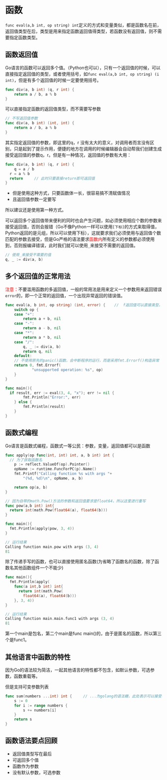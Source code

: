 # 函数

`func eval(a,b int, op string) int`定义的方式和变量类似，都是函数名在前，返回值类型在后，类型是用来指定函数返回值得类型，若函数没有返回值，则不需要指定函数类型。

## 函数返回值

Go语言的函数可以返回多个值。（Python也可以），只有一个返回值的时候，可以直接指定返回值的类型，或者使用括号，如`func eval(a,b int, op string) (i int)`，但是有多个返回值的时候一定要使用括号。

```Go
func div(a, b int) (q, r int) {
	return a / b, a % b
}
```

可以直接指定函数的返回值类型，而不需要写参数

```Go
// 不写返回值参数
func div(a, b int) (int, int) {
	return a / b, a % b
}
```

其实指定返回值的参数，即这里的q，r 没有太大的意义，对调用者而言没有区别，只是起到了提示作用，便捷的地方在调用的时候编辑器会自动帮我们创建生成接受返回值的参数q，r。但是有一种情况，返回值的参数有大用：

```Go
func div(a, b int) (q, r int) {
	q = a / b
  r = a % b
  return     // 此时只要直接return即可返回值
}
```

+ 但是使用这种方式，只要函数体一长，很容易搞不清赋值情况
+ 且返回值参数一定要写

所以建议还是使用第一种方式。

可以返回多个返回值带来便利的同时也会产生问题，如必须使用相应个数的参数来接受返回值，否则会报错（Go不像Python一样可以使用`[下标]`的方式来取得值，Python返回的是元组，所以可以使用下标），这就要求我们必须使用与返回值个数匹配的参数去接受，但是Go严格的语法要求<font color="red">函数内</font>所有定义的参数都必须使用到，否则报编译错误，此时我们就可以使用`_`来接受不需要的返回值。

```Go
// 使用_来接受不需要的值
q, _ := div(a, b)
```

## 多个返回值的正常用法

<font color="red">注意：</font>不要滥用函数的多返回值，一般的常用法是用来定义一个参数用来返回错误`error`的，即一个正常的返回值，一个出现异常返回的错误值。

```Go
func eval(a, b int, op string) (int, error) {    //  f返回值可以直接类型，如这里的int和error
	switch op {
	case "+":
		return a + b, nil
	case "-":
		return a - b, nil
	case "*":
		return a * b, nil
	case "/":
		q, _ := div(a, b)
		return q, nil
	default:
    // 不使用原先的panic()函数，会中断程序的运行，而是采用fmt.Errorf()构造异常
    return 0, fmt.Errorf(  
			"unsupported operation: %s", op)
	}
}

func main(){
  if result, err := eval(3, 4, "x"); err != nil {
		fmt.Println("Error:", err)
	} else {
		fmt.Println(result)
	}
}
```

## 函数式编程

Go语言是函数式编程，函数式一等公民：参数，变量，返回值都可以是函数

```Go
func apply(op func(int, int) int, a, b int) int {
  // 为了获取函数名
	p := reflect.ValueOf(op).Pointer()
	opName := runtime.FuncForPC(p).Name()
	fmt.Printf("Calling function %s with args "+
		"(%d, %d)\n", opName, a, b)

	return op(a, b)
}

// 因为自带的math.Pow()方法的参数和返回值要求是float64，所以这里进行重写
func pow(a,b int) int{
  return int(math.Pow(float64(a), float64(b)))
}

func main(){
  fmt.Println(apply(pow, 3, 4))
}

// 运行结果
Calling function main.pow with args (3, 4)
81
```

除了传递手写的函数，也可以直接使用匿名函数(为省略了函数名的函数，除了函数名其他函数组件一个不能少)

```Go
func main(){
  fmt.Println(apply(
    func(a int,b int) int{
      return int(math.Pow(
        float64(a), float64(b)))
    }, 3, 4))
}

// 运行结果
Calling function main.main.func1 with args (3, 4)    
81
```

第一个main是包名，第二个main是func main()的，由于是匿名的函数，所以第三个是func1。

## 其他语言中函数的特性

因为Go的语法较为简洁，一起其他语言的特性都不包含，如默认参数，可选参数，函数重载等。

但是支持可变参数列表

```Go
func sum(numbers ...int) int {     // ...为golang的语法糖，此处表示可以接受多个int类型的参数
	s := 0
	for i := range numbers {
		s += numbers[i]
	}
	return s
}
```

## 函数语法要点回顾

+ 返回值类型写在最后
+ 可返回多个值
+ 函数作为参数
+ 没有默认参数，可选参数

